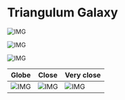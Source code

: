 # Triangulum Galaxy
![IMG](/home/lcv/Dropbox/AstroPhotography/Imaging/Original/Triangulum_Galaxy.jpg)



![IMG](/home/lcv/Dropbox/AstroPhotography/Imaging/Grayscale/Triangulum_Galaxy.jpg)

![IMG](/home/lcv/Dropbox/AstroPhotography/Imaging/Annotated/Triangulum_Galaxy_Annotated.jpg)

| Globe | Close | Very close |
| ----- | ----- | ----- |
|![IMG](/home/lcv/Dropbox/AstroPhotography/Imaging/Annotated/Triangulum_Galaxy_Globe.jpg) |![IMG](/home/lcv/Dropbox/AstroPhotography/Imaging/Annotated/Triangulum_Galaxy_Close.jpg) |![IMG](/home/lcv/Dropbox/AstroPhotography/Imaging/Annotated/Triangulum_Galaxy_Closer.jpg) |